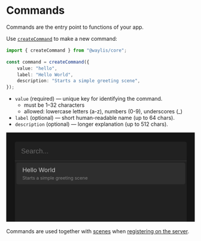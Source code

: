 # Commands

Commands are the entry point to functions of your app.

Use [`createCommand`](/api/functions/createCommand) to make a new command:

```ts
import { createCommand } from "@waylis/core";
```

```ts
const command = createCommand({
    value: "hello",
    label: "Hello World",
    description: "Starts a simple greeting scene",
});
```

-   `value` (required) — unique key for identifying the command.
    -   must be 1–32 characters
    -   allowed: lowercase letters (a-z), numbers (0-9), underscores (\_)
-   `label` (optional) — short human-readable name (up to 64 chars).
-   `description` (optional) — longer explanation (up to 512 chars).

<img src="../assets/command.png">

Commands are used together with [scenes](/fundamentals/scenes) when [registering on the server](/fundamentals/app-server).
